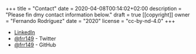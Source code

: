 +++
title = "Contact"
date = 2020-04-08T00:14:02+02:00
description = "Please fin dmy contact information below."
draft = true
[[copyright]]
  owner = "Fernando Rodríguez"
  date = "2020"
  license = "cc-by-nd-4.0"
+++

- [LinkedIn](https://www.linkedin.com/in/frr149/)
- [@frr149](https://twitter.com/frr149) - Twitter
- [@frr149](https://github.com/frr149) - GitHub
